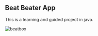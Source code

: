 ## Beat Beater App
This is a learning and guided project in java.

![beatbox](https://github.com/user-attachments/assets/1d7d4b6e-6290-4f78-8840-822642dc7474)
